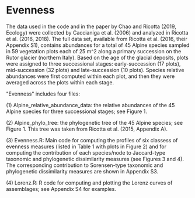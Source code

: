 # Evenness
The data used in the code and in the paper by Chao and Ricotta (2019, Ecology) were collected by Caccianiga et al. (2006) and analyzed in Ricotta et al. (2016, 2018). The full data set, available from Ricotta et al. (2016, their Appendix S1), contains abundances for a total of 45 Alpine species sampled in 59 vegetation plots each of 25 m^2 along a primary succession on the Rutor glacier (northern Italy). Based on the age of the glacial deposits, plots were assigned to three successional stages: early-succession (17 plots), mid-succession (32 plots) and late-succession (10 plots). Species relative abundances were first computed within each plot, and then they were averaged across the plots within each stage. 

"Evenness" includes four files:

(1) Alpine_relative_abundance_data: the relative abundances of the 45 Alpine species for three successional stages; see Figure 1.

(2) Alpine_phylo_tree: the phylogenetic tree of the 45 Alpine species; see Figure 1. This tree was taken from Ricotta et al. (2015, Appendix A).

(3) Evenness.R: Main code for computing the profiles of six classess of evenness measures (listed in Table 1 with plots in Figure 2) and for computing the contribution of each species/node to Jaccard-type taxonomic and phylogenetic dissimilarity measures (see Figures 3 and 4). The corresponding contribution to Sorensen-type taxonomic and phylogenetic dissimilarity measures are shown in Appendix S3.

(4) Lorenz.R: R code for computing and plotting the Lorenz curves of assemblages; see Appendix S4 for examples.
